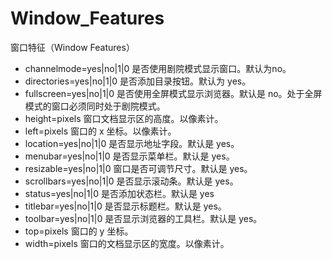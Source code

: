 # Window_Features
窗口特征（Window Features）
* channelmode=yes|no|1|0	是否使用剧院模式显示窗口。默认为no。
* directories=yes|no|1|0    是否添加目录按钮。默认为 yes。
* fullscreen=yes|no|1|0     是否使用全屏模式显示浏览器。默认是 no。处于全屏模式的窗口必须同时处于剧院模式。
* height=pixels             窗口文档显示区的高度。以像素计。
* left=pixels               窗口的 x 坐标。以像素计。
* location=yes|no|1|0       是否显示地址字段。默认是 yes。
* menubar=yes|no|1|0        是否显示菜单栏。默认是 yes。
* resizable=yes|no|1|0      窗口是否可调节尺寸。默认是 yes。
* scrollbars=yes|no|1|0     是否显示滚动条。默认是 yes。
* status=yes|no|1|0         是否添加状态栏。默认是 yes
* titlebar=yes|no|1|0       是否显示标题栏。默认是 yes。
* toolbar=yes|no|1|0        是否显示浏览器的工具栏。默认是 yes。
* top=pixels                窗口的 y 坐标。
* width=pixels              窗口的文档显示区的宽度。以像素计。